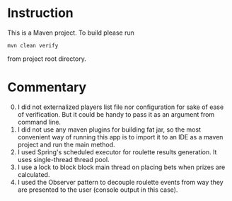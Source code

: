 Instruction
===========

This is a Maven project.
To build please run
```
mvn clean verify
```
from project root directory.

Commentary
==========

0. I did not externalized players list file nor configuration for sake of ease
 of verification. But it could be handy to pass it as an argument from command line.
0. I did not use any maven plugins for building fat jar, so the most convenient way of running this app is to import it to an IDE as a maven project and run the main method.
0. I used Spring's scheduled executor for roulette results generation. It uses single-thread thread pool.
0. I use a lock to block block main thread on placing bets when prizes are calculated.
0. I used the Observer pattern to decouple roulette events from way they are presented to the user (console output in this case).




